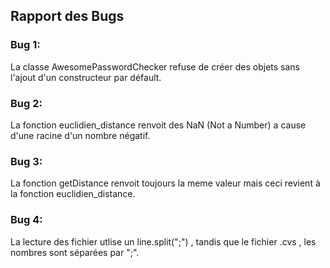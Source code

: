 ## Rapport des Bugs

### Bug 1:
La classe AwesomePasswordChecker refuse de créer des objets sans l'ajout d'un constructeur par défault.

### Bug 2:
La fonction euclidien_distance renvoit des NaN (Not a Number) a cause d'une racine d'un nombre négatif.

### Bug 3:
La fonction getDistance renvoit toujours la meme valeur mais ceci revient à la fonction euclidien_distance.

### Bug 4:
La lecture des fichier utlise un line.split(";") , tandis que le fichier .cvs , les nombres sont séparées par ";".
